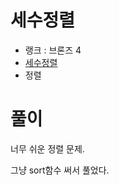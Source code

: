 # 세수정렬

- 랭크 : 브론즈 4
- [세수정렬](https://www.acmicpc.net/problem/2752)
- 정렬

# 풀이

너무 쉬운 정렬 문제.

그냥 sort함수 써서 풀었다.